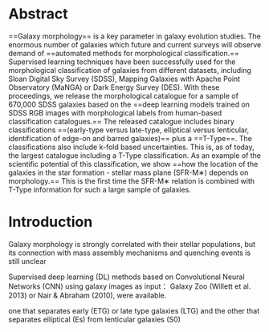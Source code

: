# Abstract
==Galaxy morphology== is a key parameter in galaxy evolution studies. The enormous number of galaxies which future and current surveys will observe demand of ==automated methods for morphological classification.== Supervised learning techniques have been successfully used for the morphological classification of galaxies from different datasets, including Sloan Digital Sky Survey (SDSS), Mapping Galaxies with Apache Point Observatory (MaNGA) or Dark Energy Survey (DES). With these proceedings, we release the morphological catalogue for a sample of 670,000 SDSS galaxies based on the ==deep learning models trained on SDSS RGB images with morphological labels from human-based classification catalogues.== The released catalogue includes binary classifications ==(early-type versus late-type, elliptical versus lenticular, identification of edge-on and barred galaxies)== plus a ==T-Type==. The classifications also include k-fold based uncertainties. This is, as of today, the largest catalogue including a T-Type classification. As an example of the scientific potential of this classification, we show ==how the location of the galaxies in the star formation - stellar mass plane (SFR-M∗) depends on morphology.== This is the first time the SFR-M∗ relation is combined with T-Type information for such a large sample of galaxies.

# Introduction
Galaxy morphology is strongly correlated with their stellar populations, but its connection with mass assembly mechanisms and quenching events is still unclear

Supervised deep learning (DL) methods based on Convolutional Neural Networks (CNN) using galaxy images as input： Galaxy Zoo (Willett et al. 2013) or Nair & Abraham (2010), were available.

one that separates early (ETG) or late type galaxies (LTG) and the other that separates elliptical (Es) from lenticular galaxies (S0)